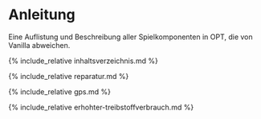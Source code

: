 # Anleitung

Eine Auflistung und Beschreibung aller Spielkomponenten in OPT, die von Vanilla abweichen.

{% include_relative inhaltsverzeichnis.md %}


{% include_relative reparatur.md %}


{% include_relative gps.md %}


{% include_relative erhohter-treibstoffverbrauch.md %}
